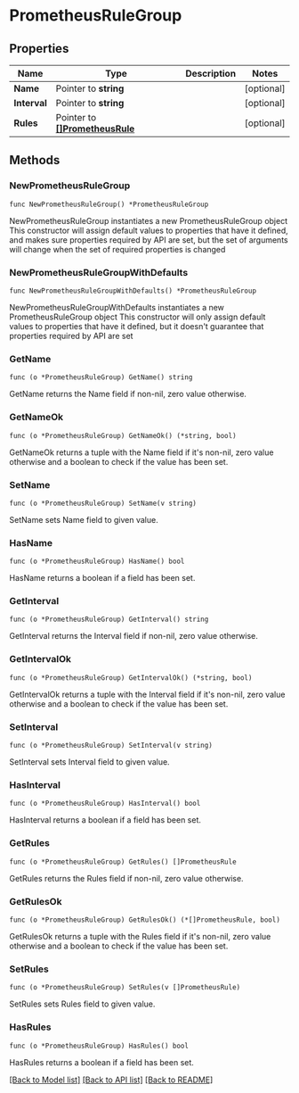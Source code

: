 # PrometheusRuleGroup

## Properties

Name | Type | Description | Notes
------------ | ------------- | ------------- | -------------
**Name** | Pointer to **string** |  | [optional] 
**Interval** | Pointer to **string** |  | [optional] 
**Rules** | Pointer to [**[]PrometheusRule**](PrometheusRule.md) |  | [optional] 

## Methods

### NewPrometheusRuleGroup

`func NewPrometheusRuleGroup() *PrometheusRuleGroup`

NewPrometheusRuleGroup instantiates a new PrometheusRuleGroup object
This constructor will assign default values to properties that have it defined,
and makes sure properties required by API are set, but the set of arguments
will change when the set of required properties is changed

### NewPrometheusRuleGroupWithDefaults

`func NewPrometheusRuleGroupWithDefaults() *PrometheusRuleGroup`

NewPrometheusRuleGroupWithDefaults instantiates a new PrometheusRuleGroup object
This constructor will only assign default values to properties that have it defined,
but it doesn't guarantee that properties required by API are set

### GetName

`func (o *PrometheusRuleGroup) GetName() string`

GetName returns the Name field if non-nil, zero value otherwise.

### GetNameOk

`func (o *PrometheusRuleGroup) GetNameOk() (*string, bool)`

GetNameOk returns a tuple with the Name field if it's non-nil, zero value otherwise
and a boolean to check if the value has been set.

### SetName

`func (o *PrometheusRuleGroup) SetName(v string)`

SetName sets Name field to given value.

### HasName

`func (o *PrometheusRuleGroup) HasName() bool`

HasName returns a boolean if a field has been set.

### GetInterval

`func (o *PrometheusRuleGroup) GetInterval() string`

GetInterval returns the Interval field if non-nil, zero value otherwise.

### GetIntervalOk

`func (o *PrometheusRuleGroup) GetIntervalOk() (*string, bool)`

GetIntervalOk returns a tuple with the Interval field if it's non-nil, zero value otherwise
and a boolean to check if the value has been set.

### SetInterval

`func (o *PrometheusRuleGroup) SetInterval(v string)`

SetInterval sets Interval field to given value.

### HasInterval

`func (o *PrometheusRuleGroup) HasInterval() bool`

HasInterval returns a boolean if a field has been set.

### GetRules

`func (o *PrometheusRuleGroup) GetRules() []PrometheusRule`

GetRules returns the Rules field if non-nil, zero value otherwise.

### GetRulesOk

`func (o *PrometheusRuleGroup) GetRulesOk() (*[]PrometheusRule, bool)`

GetRulesOk returns a tuple with the Rules field if it's non-nil, zero value otherwise
and a boolean to check if the value has been set.

### SetRules

`func (o *PrometheusRuleGroup) SetRules(v []PrometheusRule)`

SetRules sets Rules field to given value.

### HasRules

`func (o *PrometheusRuleGroup) HasRules() bool`

HasRules returns a boolean if a field has been set.


[[Back to Model list]](../README.md#documentation-for-models) [[Back to API list]](../README.md#documentation-for-api-endpoints) [[Back to README]](../README.md)


